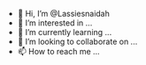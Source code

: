 - 👋 Hi, I’m @Lassiesnaidah
- 👀 I’m interested in ...
- 🌱 I’m currently learning ...
- 💞️ I’m looking to collaborate on ...
- 📫 How to reach me ...

<!---
Lassiesnaidah/Lassiesnaidah is a ✨ special ✨ repository because its `README.md` (this file) appears on your GitHub profile.
You can click the Preview link to take a look at your changes.
--->
